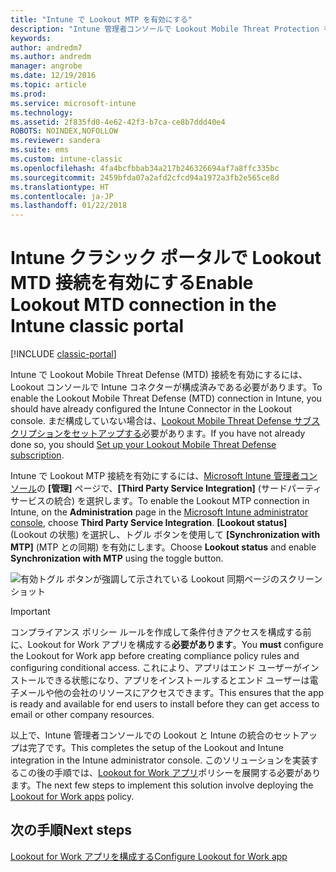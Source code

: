 ```yaml
---
title: "Intune で Lookout MTP を有効にする"
description: "Intune 管理者コンソールで Lookout Mobile Threat Protection を有効にします。"
keywords: 
author: andredm7
ms.author: andredm
manager: angrobe
ms.date: 12/19/2016
ms.topic: article
ms.prod: 
ms.service: microsoft-intune
ms.technology: 
ms.assetid: 2f835fd0-4e62-42f3-b7ca-ce8b7ddd40e4
ROBOTS: NOINDEX,NOFOLLOW
ms.reviewer: sandera
ms.suite: ems
ms.custom: intune-classic
ms.openlocfilehash: 4fa4bcfbbab34a217b246326694af7a8ffc335bc
ms.sourcegitcommit: 2459bfda07a2afd2cfcd94a1972a3fb2e565ce8d
ms.translationtype: HT
ms.contentlocale: ja-JP
ms.lasthandoff: 01/22/2018
---
```

# <a name="enable-lookout-mtd-connection-in-the-intune-classic-portal"></a><span data-ttu-id="f27a1-103">Intune クラシック ポータルで Lookout MTD 接続を有効にする</span><span class="sxs-lookup"><span data-stu-id="f27a1-103">Enable Lookout MTD connection in the Intune classic portal</span></span>

[!INCLUDE [classic-portal](../includes/classic-portal.md)]

<span data-ttu-id="f27a1-104">Intune で Lookout Mobile Threat Defense (MTD) 接続を有効にするには、Lookout コンソールで Intune コネクターが構成済みである必要があります。</span><span class="sxs-lookup"><span data-stu-id="f27a1-104">To enable the Lookout Mobile Threat Defense (MTD) connection in Intune, you should have already configured the Intune Connector in the Lookout console.</span></span>  <span data-ttu-id="f27a1-105">まだ構成していない場合は、[Lookout Mobile Threat Defense サブスクリプションをセットアップする](setup-your-lookout-mtd-subscription.md)必要があります。</span><span class="sxs-lookup"><span data-stu-id="f27a1-105">If you have not already done so, you should [Set up your Lookout Mobile Threat Defense subscription](setup-your-lookout-mtd-subscription.md).</span></span>

<span data-ttu-id="f27a1-106">Intune で Lookout MTP 接続を有効にするには、[Microsoft Intune 管理者コンソール](https://manage.microsoft.com)の **[管理]** ページで、**[Third Party Service Integration]** (サードパーティ サービスの統合) を選択します。</span><span class="sxs-lookup"><span data-stu-id="f27a1-106">To enable the Lookout MTP connection in Intune, on the **Administration** page in the [Microsoft Intune administrator console](https://manage.microsoft.com), choose **Third Party Service Integration**.</span></span> <span data-ttu-id="f27a1-107">**[Lookout status]** (Lookout の状態) を選択し、トグル ボタンを使用して **[Synchronization with MTP]** (MTP との同期) を有効にします。</span><span class="sxs-lookup"><span data-stu-id="f27a1-107">Choose **Lookout status** and enable **Synchronization with MTP** using the toggle button.</span></span>

![有効トグル ボタンが強調して示されている Lookout 同期ページのスクリーンショット](../media/mtp/lookout-intune-synchronization.png)

>[!IMPORTANT]
> <span data-ttu-id="f27a1-109">コンプライアンス ポリシー ルールを作成して条件付きアクセスを構成する前に、Lookout for Work アプリを構成する**必要があります**。</span><span class="sxs-lookup"><span data-stu-id="f27a1-109">You **must** configure the Lookout for Work app before creating compliance policy rules and configuring conditional access.</span></span> <span data-ttu-id="f27a1-110">これにより、アプリはエンド ユーザーがインストールできる状態になり、アプリをインストールするとエンド ユーザーは電子メールや他の会社のリソースにアクセスできます。</span><span class="sxs-lookup"><span data-stu-id="f27a1-110">This ensures that the app is ready and available for end users to install before they can get access to email or other company resources.</span></span>

<span data-ttu-id="f27a1-111">以上で、Intune 管理者コンソールでの Lookout と Intune の統合のセットアップは完了です。</span><span class="sxs-lookup"><span data-stu-id="f27a1-111">This completes the setup of the Lookout and Intune integration in the Intune administrator console.</span></span>  <span data-ttu-id="f27a1-112">このソリューションを実装するこの後の手順では、[Lookout for Work アプリ](/intune-classic/deploy-use/device-threat-protection-policy)ポリシーを展開する必要があります。</span><span class="sxs-lookup"><span data-stu-id="f27a1-112">The next few steps to implement this solution involve deploying the [Lookout for Work apps](/intune-classic/deploy-use/device-threat-protection-policy) policy.</span></span>


## <a name="next-steps"></a><span data-ttu-id="f27a1-113">次の手順</span><span class="sxs-lookup"><span data-stu-id="f27a1-113">Next steps</span></span>
[<span data-ttu-id="f27a1-114">Lookout for Work アプリを構成する</span><span class="sxs-lookup"><span data-stu-id="f27a1-114">Configure Lookout for Work app </span></span>](/intune-classic/deploy-use/device-threat-protection-apps)
